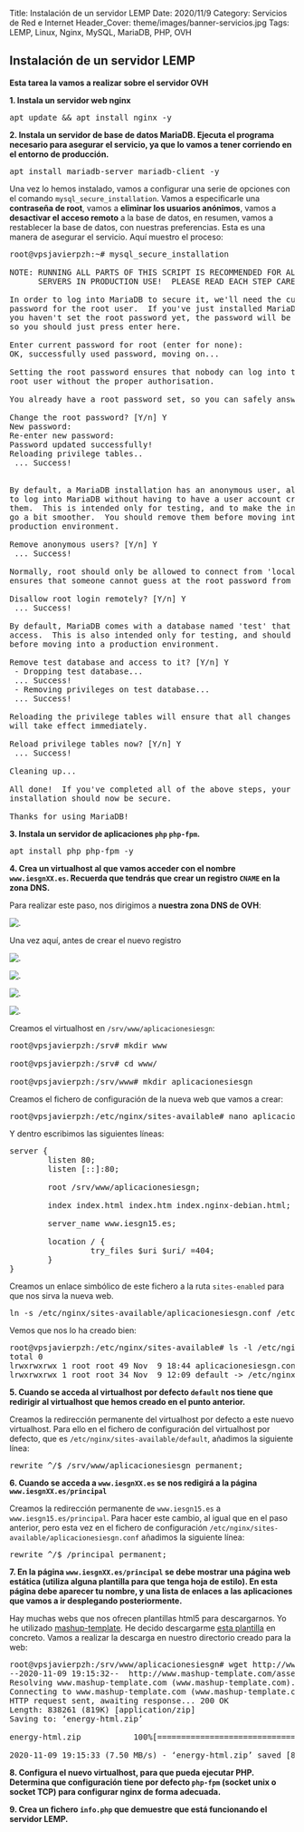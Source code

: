 Title: Instalación de un servidor LEMP
Date: 2020/11/9
Category: Servicios de Red e Internet
Header_Cover: theme/images/banner-servicios.jpg
Tags: LEMP, Linux, Nginx, MySQL, MariaDB, PHP, OVH

## Instalación de un servidor LEMP

**Esta tarea la vamos a realizar sobre el servidor OVH**

**1. Instala un servidor web nginx**

<pre>
apt update && apt install nginx -y
</pre>

**2. Instala un servidor de base de datos MariaDB. Ejecuta el programa necesario para asegurar el servicio, ya que lo vamos a tener corriendo en el entorno de producción.**

<pre>
apt install mariadb-server mariadb-client -y
</pre>

Una vez lo hemos instalado, vamos a configurar una serie de opciones con el comando `mysql_secure_installation`. Vamos a especificarle una **contraseña de root**, vamos a **eliminar los usuarios anónimos**, vamos a **desactivar el acceso remoto** a la base de datos, en resumen, vamos a restablecer la base de datos, con nuestras preferencias. Esta es una manera de asegurar el servicio. Aquí muestro el proceso:

<pre>
root@vpsjavierpzh:~# mysql_secure_installation

NOTE: RUNNING ALL PARTS OF THIS SCRIPT IS RECOMMENDED FOR ALL MariaDB
      SERVERS IN PRODUCTION USE!  PLEASE READ EACH STEP CAREFULLY!

In order to log into MariaDB to secure it, we'll need the current
password for the root user.  If you've just installed MariaDB, and
you haven't set the root password yet, the password will be blank,
so you should just press enter here.

Enter current password for root (enter for none):
OK, successfully used password, moving on...

Setting the root password ensures that nobody can log into the MariaDB
root user without the proper authorisation.

You already have a root password set, so you can safely answer 'n'.

Change the root password? [Y/n] Y
New password:
Re-enter new password:
Password updated successfully!
Reloading privilege tables..
 ... Success!


By default, a MariaDB installation has an anonymous user, allowing anyone
to log into MariaDB without having to have a user account created for
them.  This is intended only for testing, and to make the installation
go a bit smoother.  You should remove them before moving into a
production environment.

Remove anonymous users? [Y/n] Y
 ... Success!

Normally, root should only be allowed to connect from 'localhost'.  This
ensures that someone cannot guess at the root password from the network.

Disallow root login remotely? [Y/n] Y
 ... Success!

By default, MariaDB comes with a database named 'test' that anyone can
access.  This is also intended only for testing, and should be removed
before moving into a production environment.

Remove test database and access to it? [Y/n] Y
 - Dropping test database...
 ... Success!
 - Removing privileges on test database...
 ... Success!

Reloading the privilege tables will ensure that all changes made so far
will take effect immediately.

Reload privilege tables now? [Y/n] Y
 ... Success!

Cleaning up...

All done!  If you've completed all of the above steps, your MariaDB
installation should now be secure.

Thanks for using MariaDB!
</pre>

**3. Instala un servidor de aplicaciones `php` `php-fpm`.**

<pre>
apt install php php-fpm -y
</pre>

**4. Crea un virtualhost al que vamos acceder con el nombre `www.iesgnXX.es`. Recuerda que tendrás que crear un registro `CNAME` en la zona DNS.**

Para realizar este paso, nos dirigimos a **nuestra zona DNS de OVH**:

![.](images/sri_instalacion_de_un_servidor_LEMP/zonadnsovh.png)

Una vez aquí, antes de crear el nuevo registro

![.](images/sri_instalacion_de_un_servidor_LEMP/borrartxtpordefecto.png)



![.](images/sri_instalacion_de_un_servidor_LEMP/cnameconfiguracion.png)



![.](images/sri_instalacion_de_un_servidor_LEMP/cnamecrear.png)



![.](images/sri_instalacion_de_un_servidor_LEMP/cnamecreado.png)

Creamos el virtualhost en `/srv/www/aplicacionesiesgn`:

<pre>
root@vpsjavierpzh:/srv# mkdir www

root@vpsjavierpzh:/srv# cd www/

root@vpsjavierpzh:/srv/www# mkdir aplicacionesiesgn
</pre>

Creamos el fichero de configuración de la nueva web que vamos a crear:

<pre>
root@vpsjavierpzh:/etc/nginx/sites-available# nano aplicacionesiesgn.conf
</pre>

Y dentro escribimos las siguientes líneas:

<pre>
server {
        listen 80;
        listen [::]:80;

        root /srv/www/aplicacionesiesgn;

        index index.html index.htm index.nginx-debian.html;

        server_name www.iesgn15.es;

        location / {
                 try_files $uri $uri/ =404;
        }
}
</pre>

Creamos un enlace simbólico de este fichero a la ruta `sites-enabled` para que nos sirva la nueva web.

<pre>
ln -s /etc/nginx/sites-available/aplicacionesiesgn.conf /etc/nginx/sites-enabled/
</pre>

Vemos que nos lo ha creado bien:

<pre>
root@vpsjavierpzh:/etc/nginx/sites-available# ls -l /etc/nginx/sites-enabled/
total 0
lrwxrwxrwx 1 root root 49 Nov  9 18:44 aplicacionesiesgn.conf -> /etc/nginx/sites-available/aplicacionesiesgn.conf
lrwxrwxrwx 1 root root 34 Nov  9 12:09 default -> /etc/nginx/sites-available/default
</pre>

**5. Cuando se acceda al virtualhost por defecto `default` nos tiene que redirigir al virtualhost que hemos creado en el punto anterior.**

Creamos la redirección permanente del virtualhost por defecto a este nuevo virtualhost. Para ello en el fichero de configuración del virtualhost por defecto, que es `/etc/nginx/sites-available/default`, añadimos la siguiente línea:

<pre>
rewrite ^/$ /srv/www/aplicacionesiesgn permanent;
</pre>

**6. Cuando se acceda a `www.iesgnXX.es` se nos redigirá a la página `www.iesgnXX.es/principal`**

Creamos la redirección permanente de `www.iesgn15.es` a `www.iesgn15.es/principal`. Para hacer este cambio, al igual que en el paso anterior, pero esta vez en el fichero de configuración `/etc/nginx/sites-available/aplicacionesiesgn.conf` añadimos la siguiente línea:

<pre>
rewrite ^/$ /principal permanent;
</pre>

**7. En la página `www.iesgnXX.es/principal` se debe mostrar una página web estática (utiliza alguna plantilla para que tenga hoja de estilo). En esta página debe aparecer tu nombre, y una lista de enlaces a las aplicaciones que vamos a ir desplegando posteriormente.**

Hay muchas webs que nos ofrecen plantillas html5 para descargarnos. Yo he utilizado [mashup-template](http://www.mashup-template.com/). He decido descargarme [esta plantilla](http://www.mashup-template.com/preview.html?template=energy) en concreto. Vamos a realizar la descarga en nuestro directorio creado para la web:

<pre>
root@vpsjavierpzh:/srv/www/aplicacionesiesgn# wget http://www.mashup-template.com/assets/energy/energy-html.zip
--2020-11-09 19:15:32--  http://www.mashup-template.com/assets/energy/energy-html.zip
Resolving www.mashup-template.com (www.mashup-template.com)... 54.229.8.122, 34.253.22.180, 52.208.164.194, ...
Connecting to www.mashup-template.com (www.mashup-template.com)|54.229.8.122|:80... connected.
HTTP request sent, awaiting response... 200 OK
Length: 838261 (819K) [application/zip]
Saving to: ‘energy-html.zip’

energy-html.zip           100%[=====================================>] 818.61K  --.-KB/s    in 0.1s    

2020-11-09 19:15:33 (7.50 MB/s) - ‘energy-html.zip’ saved [838261/838261]
</pre>














**8. Configura el nuevo virtualhost, para que pueda ejecutar PHP. Determina que configuración tiene por defecto `php-fpm` (socket unix o socket TCP) para configurar nginx de forma adecuada.**



**9. Crea un fichero `info.php` que demuestre que está funcionando el servidor LEMP.**
